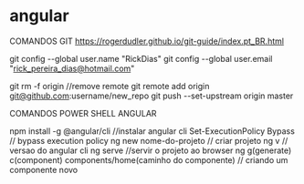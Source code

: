 # angular

COMANDOS GIT
https://rogerdudler.github.io/git-guide/index.pt_BR.html

git config --global user.name "RickDias"
git config --global user.email "rick_pereira_dias@hotmail.com"

git rm -f origin //remove remote 
git remote add origin git@github.com:username/new_repo
git push --set-upstream origin master

COMANDOS POWER SHELL ANGULAR

npm install -g @angular/cli //instalar angular cli
Set-ExecutionPolicy Bypass // bypass execution policy
ng new nome-do-projeto // criar projeto
ng v // versao do angular cli
ng serve //servir o projeto ao browser
ng g(generate) c(component) components/home(caminho do componente) // criando um componente novo

